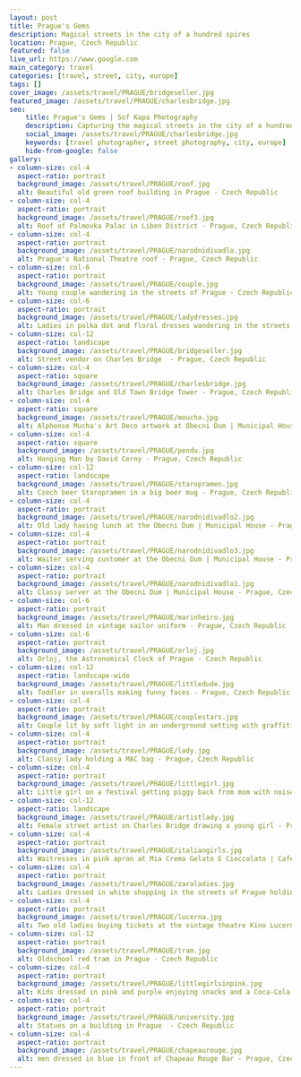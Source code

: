 ```yaml
---
layout: post
title: Prague's Gems
description: Magical streets in the city of a hundred spires
location: Prague, Czech Republic
featured: false
live_url: https://www.google.com
main_category: travel
categories: [travel, street, city, europe]
tags: []
cover_image: /assets/travel/PRAGUE/bridgeseller.jpg
featured_image: /assets/travel/PRAGUE/charlesbridge.jpg
seo:
    title: Prague's Gems | Sof Kapa Photography
    description: Capturing the magical streets in the city of a hundred spires
    social_image: /assets/travel/PRAGUE/charlesbridge.jpg
    keywords: [travel photographer, street photography, city, europe]
    hide-from-google: false 
gallery:
- column-size: col-4
  aspect-ratio: portrait
  background_image: /assets/travel/PRAGUE/roof.jpg
  alt: Beautiful old green roof building in Prague - Czech Republic
- column-size: col-4
  aspect-ratio: portrait
  background_image: /assets/travel/PRAGUE/roof3.jpg
  alt: Roof of Palmovka Palac in Liben District - Prague, Czech Republic
- column-size: col-4
  aspect-ratio: portrait
  background_image: /assets/travel/PRAGUE/narodnidivadlo.jpg
  alt: Prague's National Theatre roof - Prague, Czech Republic
- column-size: col-6
  aspect-ratio: portrait
  background_image: /assets/travel/PRAGUE/couple.jpg
  alt: Young couple wandering in the streets of Prague - Czech Republic
- column-size: col-6
  aspect-ratio: portrait
  background_image: /assets/travel/PRAGUE/ladydresses.jpg
  alt: Ladies in polka dot and floral dresses wandering in the streets of Prague - Czech Republic
- column-size: col-12
  aspect-ratio: landscape
  background_image: /assets/travel/PRAGUE/bridgeseller.jpg
  alt: Street vendor on Charles Bridge  - Prague, Czech Republic
- column-size: col-4
  aspect-ratio: square
  background_image: /assets/travel/PRAGUE/charlesbridge.jpg
  alt: Charles Bridge and Old Town Bridge Tower - Prague, Czech Republic
- column-size: col-4
  aspect-ratio: square
  background_image: /assets/travel/PRAGUE/moucha.jpg
  alt: Alphonse Mucha's Art Deco artwork at Obecni Dum | Municipal House - Prague, Czech Republic
- column-size: col-4
  aspect-ratio: square
  background_image: /assets/travel/PRAGUE/pendu.jpg
  alt: Hanging Man by David Cerny - Prague, Czech Republic
- column-size: col-12
  aspect-ratio: landscape
  background_image: /assets/travel/PRAGUE/staropramen.jpg
  alt: Czech beer Staropramen in a big beer mug - Prague, Czech Republic
- column-size: col-4
  aspect-ratio: portrait
  background_image: /assets/travel/PRAGUE/narodnidivadlo2.jpg
  alt: Old lady having lunch at the Obecni Dum | Municipal House - Prague, Czech Republic
- column-size: col-4
  aspect-ratio: portrait
  background_image: /assets/travel/PRAGUE/narodnidivadlo3.jpg
  alt: Waiter serving customer at the Obecni Dum | Municipal House - Prague, Czech Republic
- column-size: col-4
  aspect-ratio: portrait
  background_image: /assets/travel/PRAGUE/narodnidivadlo1.jpg
  alt: Classy server at the Obecni Dum | Municipal House - Prague, Czech Republic
- column-size: col-6
  aspect-ratio: portrait
  background_image: /assets/travel/PRAGUE/marinheiro.jpg
  alt: Man dressed in vintage sailor uniform - Prague, Czech Republic
- column-size: col-6
  aspect-ratio: portrait
  background_image: /assets/travel/PRAGUE/orloj.jpg
  alt: Orloj, the Astronomical Clock of Prague - Czech Republic
- column-size: col-12
  aspect-ratio: landscape-wide
  background_image: /assets/travel/PRAGUE/littledude.jpg
  alt: Toddler in overalls making funny faces - Prague, Czech Republic
- column-size: col-4
  aspect-ratio: portrait
  background_image: /assets/travel/PRAGUE/couplestars.jpg
  alt: Couple lit by soft light in an underground setting with graffitied walls - Prague, Czech Republic
- column-size: col-4
  aspect-ratio: portrait
  background_image: /assets/travel/PRAGUE/lady.jpg
  alt: Classy lady holding a MAC bag - Prague, Czech Republic
- column-size: col-4
  aspect-ratio: portrait
  background_image: /assets/travel/PRAGUE/littlegirl.jpg
  alt: Little girl on a festival getting piggy back from mom with noise cancelling headphones - Prague, Czech Republic
- column-size: col-12
  aspect-ratio: landscape
  background_image: /assets/travel/PRAGUE/artistlady.jpg
  alt: Female street artist on Charles Bridge drawing a young girl - Prague, Czech Republic
- column-size: col-4
  aspect-ratio: portrait
  background_image: /assets/travel/PRAGUE/italiangirls.jpg
  alt: Waitresses in pink apron at Mia Crema Gelato E Cioccolato | Cafe Ungelt - Prague, Czech Republic
- column-size: col-4
  aspect-ratio: portrait
  background_image: /assets/travel/PRAGUE/zaraladies.jpg
  alt: Ladies dressed in white shopping in the streets of Prague holding ZARA bags - Prague, Czech Republic
- column-size: col-4
  aspect-ratio: portrait
  background_image: /assets/travel/PRAGUE/lucerna.jpg
  alt: Two old ladies buying tickets at the vintage theatre Kino Lucerna at Palace Lucerna - Prague, Czech Republic
- column-size: col-12
  aspect-ratio: portrait
  background_image: /assets/travel/PRAGUE/tram.jpg
  alt: Oldschool red tram in Prague - Czech Republic
- column-size: col-4
  aspect-ratio: portrait
  background_image: /assets/travel/PRAGUE/littlegirlsinpink.jpg
  alt: Kids dressed in pink and purple enjoying snacks and a Coca-Cola - Prague, Czech Republic
- column-size: col-4
  aspect-ratio: portrait
  background_image: /assets/travel/PRAGUE/university.jpg
  alt: Statues on a building in Prague  - Czech Republic
- column-size: col-4
  aspect-ratio: portrait
  background_image: /assets/travel/PRAGUE/chapeaurouge.jpg
  alt: men dressed in blue in front of Chapeau Rouge Bar - Prague, Czech Republic
---
```

